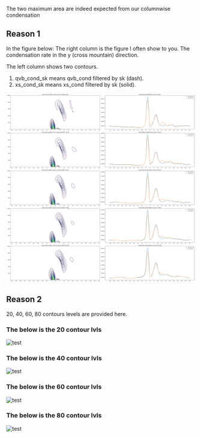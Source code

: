 
The two maximum area are indeed expected from our columnwise condensation 


## Reason 1
In the figure below:
The right column is the figure I often show to you. The condensation rate in the y (cross mountain) direction.

The left column shows two contours. 
1. qvb_cond_sk means qvb_cond filtered by sk (dash). 
2. xs_cond_sk means xs_cond filtered by sk (solid). 

![test](https://github.com/JiananChenUST/random_pic_years/blob/main/qvb_xs_cond_detail.png)


## Reason 2
20, 40, 60, 80 contours levels are provided here.

### The below is the 20 contour lvls 
![test](https://github.com/JiananChenUST/random_pic_years/blob/main/qvb_cond_detail_contour_20_levels.png)


### The below is the 40 contour lvls 
![test](https://github.com/JiananChenUST/random_pic_years/blob/main/qvb_cond_detail_contour_40_levels.png)

### The below is the 60 contour lvls 
![test](https://github.com/JiananChenUST/random_pic_years/blob/main/qvb_cond_detail_contour_60_levels.png)

### The below is the 80 contour lvls 
![test](https://github.com/JiananChenUST/random_pic_years/blob/main/qvb_cond_detail_contour_80_levels.png)